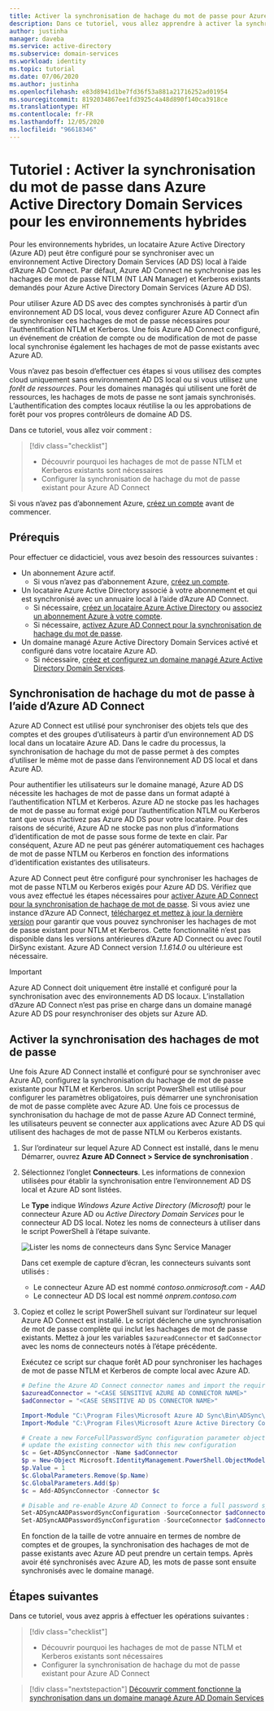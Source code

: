 ```yaml
---
title: Activer la synchronisation de hachage du mot de passe pour Azure AD Domain Services | Microsoft Docs
description: Dans ce tutoriel, vous allez apprendre à activer la synchronisation de hachage du mot de passe à l’aide d’Azure AD Connect sur un domaine managé Azure Active Directory Domain Services.
author: justinha
manager: daveba
ms.service: active-directory
ms.subservice: domain-services
ms.workload: identity
ms.topic: tutorial
ms.date: 07/06/2020
ms.author: justinha
ms.openlocfilehash: e83d8941d1be7fd36f53a881a21716252ad01954
ms.sourcegitcommit: 8192034867ee1fd3925c4a48d890f140ca3918ce
ms.translationtype: HT
ms.contentlocale: fr-FR
ms.lasthandoff: 12/05/2020
ms.locfileid: "96618346"
---
```

# <a name="tutorial-enable-password-synchronization-in-azure-active-directory-domain-services-for-hybrid-environments"></a>Tutoriel : Activer la synchronisation du mot de passe dans Azure Active Directory Domain Services pour les environnements hybrides

Pour les environnements hybrides, un locataire Azure Active Directory (Azure AD) peut être configuré pour se synchroniser avec un environnement Active Directory Domain Services (AD DS) local à l’aide d’Azure AD Connect. Par défaut, Azure AD Connect ne synchronise pas les hachages de mot de passe NTLM (NT LAN Manager) et Kerberos existants demandés pour Azure Active Directory Domain Services (Azure AD DS).

Pour utiliser Azure AD DS avec des comptes synchronisés à partir d’un environnement AD DS local, vous devez configurer Azure AD Connect afin de synchroniser ces hachages de mot de passe nécessaires pour l’authentification NTLM et Kerberos. Une fois Azure AD Connect configuré, un événement de création de compte ou de modification de mot de passe local synchronise également les hachages de mot de passe existants avec Azure AD.

Vous n’avez pas besoin d’effectuer ces étapes si vous utilisez des comptes cloud uniquement sans environnement AD DS local ou si vous utilisez une *forêt de ressources*. Pour les domaines managés qui utilisent une forêt de ressources, les hachages de mots de passe ne sont jamais synchronisés. L’authentification des comptes locaux réutilise la ou les approbations de forêt pour vos propres contrôleurs de domaine AD DS.

Dans ce tutoriel, vous allez voir comment :

> [!div class="checklist"]
> * Découvrir pourquoi les hachages de mot de passe NTLM et Kerberos existants sont nécessaires
> * Configurer la synchronisation de hachage du mot de passe existant pour Azure AD Connect

Si vous n’avez pas d’abonnement Azure, [créez un compte](https://azure.microsoft.com/free/?WT.mc_id=A261C142F) avant de commencer.

## <a name="prerequisites"></a>Prérequis

Pour effectuer ce didacticiel, vous avez besoin des ressources suivantes :

* Un abonnement Azure actif.
    * Si vous n’avez pas d’abonnement Azure, [créez un compte](https://azure.microsoft.com/free/?WT.mc_id=A261C142F).
* Un locataire Azure Active Directory associé à votre abonnement et qui est synchronisé avec un annuaire local à l’aide d’Azure AD Connect.
    * Si nécessaire, [créez un locataire Azure Active Directory][create-azure-ad-tenant] ou [associez un abonnement Azure à votre compte][associate-azure-ad-tenant].
    * Si nécessaire, [activez Azure AD Connect pour la synchronisation de hachage du mot de passe][enable-azure-ad-connect].
* Un domaine managé Azure Active Directory Domain Services activé et configuré dans votre locataire Azure AD.
    * Si nécessaire, [créez et configurez un domaine managé Azure Active Directory Domain Services][create-azure-ad-ds-instance].

## <a name="password-hash-synchronization-using-azure-ad-connect"></a>Synchronisation de hachage du mot de passe à l’aide d’Azure AD Connect

Azure AD Connect est utilisé pour synchroniser des objets tels que des comptes et des groupes d’utilisateurs à partir d’un environnement AD DS local dans un locataire Azure AD. Dans le cadre du processus, la synchronisation de hachage du mot de passe permet à des comptes d’utiliser le même mot de passe dans l’environnement AD DS local et dans Azure AD.

Pour authentifier les utilisateurs sur le domaine managé, Azure AD DS nécessite les hachages de mot de passe dans un format adapté à l’authentification NTLM et Kerberos. Azure AD ne stocke pas les hachages de mot de passe au format exigé pour l’authentification NTLM ou Kerberos tant que vous n’activez pas Azure AD DS pour votre locataire. Pour des raisons de sécurité, Azure AD ne stocke pas non plus d’informations d’identification de mot de passe sous forme de texte en clair. Par conséquent, Azure AD ne peut pas générer automatiquement ces hachages de mot de passe NTLM ou Kerberos en fonction des informations d’identification existantes des utilisateurs.

Azure AD Connect peut être configuré pour synchroniser les hachages de mot de passe NTLM ou Kerberos exigés pour Azure AD DS. Vérifiez que vous avez effectué les étapes nécessaires pour [activer Azure AD Connect pour la synchronisation de hachage de mot de passe][enable-azure-ad-connect]. Si vous aviez une instance d’Azure AD Connect, [téléchargez et mettez à jour la dernière version][azure-ad-connect-download] pour garantir que vous pouvez synchroniser les hachages de mot de passe existant pour NTLM et Kerberos. Cette fonctionnalité n’est pas disponible dans les versions antérieures d’Azure AD Connect ou avec l’outil DirSync existant. Azure AD Connect version *1.1.614.0* ou ultérieure est nécessaire.

> [!IMPORTANT]
> Azure AD Connect doit uniquement être installé et configuré pour la synchronisation avec des environnements AD DS locaux. L’installation d’Azure AD Connect n’est pas prise en charge dans un domaine managé Azure AD DS pour resynchroniser des objets sur Azure AD.

## <a name="enable-synchronization-of-password-hashes"></a>Activer la synchronisation des hachages de mot de passe

Une fois Azure AD Connect installé et configuré pour se synchroniser avec Azure AD, configurez la synchronisation du hachage de mot de passe existante pour NTLM et Kerberos. Un script PowerShell est utilisé pour configurer les paramètres obligatoires, puis démarrer une synchronisation de mot de passe complète avec Azure AD. Une fois ce processus de synchronisation du hachage de mot de passe Azure AD Connect terminé, les utilisateurs peuvent se connecter aux applications avec Azure AD DS qui utilisent des hachages de mot de passe NTLM ou Kerberos existants.

1. Sur l’ordinateur sur lequel Azure AD Connect est installé, dans le menu Démarrer, ouvrez **Azure AD Connect > Service de synchronisation** .
1. Sélectionnez l’onglet **Connecteurs**. Les informations de connexion utilisées pour établir la synchronisation entre l’environnement AD DS local et Azure AD sont listées.

    Le **Type** indique *Windows Azure Active Directory (Microsoft)* pour le connecteur Azure AD ou *Active Directory Domain Services* pour le connecteur AD DS local. Notez les noms de connecteurs à utiliser dans le script PowerShell à l’étape suivante.

    ![Lister les noms de connecteurs dans Sync Service Manager](media/tutorial-configure-password-hash-sync/service-sync-manager.png)

    Dans cet exemple de capture d’écran, les connecteurs suivants sont utilisés :

    * Le connecteur Azure AD est nommé *contoso.onmicrosoft.com - AAD*
    * Le connecteur AD DS local est nommé *onprem.contoso.com*

1. Copiez et collez le script PowerShell suivant sur l’ordinateur sur lequel Azure AD Connect est installé. Le script déclenche une synchronisation de mot de passe complète qui inclut les hachages de mot de passe existants. Mettez à jour les variables `$azureadConnector` et `$adConnector` avec les noms de connecteurs notés à l’étape précédente.

    Exécutez ce script sur chaque forêt AD pour synchroniser les hachages de mot de passe NTLM et Kerberos de compte local avec Azure AD.

    ```powershell
    # Define the Azure AD Connect connector names and import the required PowerShell module
    $azureadConnector = "<CASE SENSITIVE AZURE AD CONNECTOR NAME>"
    $adConnector = "<CASE SENSITIVE AD DS CONNECTOR NAME>"
    
    Import-Module "C:\Program Files\Microsoft Azure AD Sync\Bin\ADSync\ADSync.psd1"
    Import-Module "C:\Program Files\Microsoft Azure Active Directory Connect\AdSyncConfig\AdSyncConfig.psm1"

    # Create a new ForceFullPasswordSync configuration parameter object then
    # update the existing connector with this new configuration
    $c = Get-ADSyncConnector -Name $adConnector
    $p = New-Object Microsoft.IdentityManagement.PowerShell.ObjectModel.ConfigurationParameter "Microsoft.Synchronize.ForceFullPasswordSync", String, ConnectorGlobal, $null, $null, $null
    $p.Value = 1
    $c.GlobalParameters.Remove($p.Name)
    $c.GlobalParameters.Add($p)
    $c = Add-ADSyncConnector -Connector $c

    # Disable and re-enable Azure AD Connect to force a full password synchronization
    Set-ADSyncAADPasswordSyncConfiguration -SourceConnector $adConnector -TargetConnector $azureadConnector -Enable $false
    Set-ADSyncAADPasswordSyncConfiguration -SourceConnector $adConnector -TargetConnector $azureadConnector -Enable $true
    ```

    En fonction de la taille de votre annuaire en termes de nombre de comptes et de groupes, la synchronisation des hachages de mot de passe existants avec Azure AD peut prendre un certain temps. Après avoir été synchronisés avec Azure AD, les mots de passe sont ensuite synchronisés avec le domaine managé.

## <a name="next-steps"></a>Étapes suivantes

Dans ce tutoriel, vous avez appris à effectuer les opérations suivantes :

> [!div class="checklist"]
> * Découvrir pourquoi les hachages de mot de passe NTLM et Kerberos existants sont nécessaires
> * Configurer la synchronisation de hachage du mot de passe existant pour Azure AD Connect

> [!div class="nextstepaction"]
> [Découvrir comment fonctionne la synchronisation dans un domaine managé Azure AD Domain Services](synchronization.md)

<!-- INTERNAL LINKS -->
[create-azure-ad-tenant]: ../active-directory/fundamentals/sign-up-organization.md
[associate-azure-ad-tenant]: ../active-directory/fundamentals/active-directory-how-subscriptions-associated-directory.md
[create-azure-ad-ds-instance]: tutorial-create-instance.md
[enable-azure-ad-connect]: ../active-directory/hybrid/how-to-connect-install-express.md

<!-- EXTERNAL LINKS -->
[azure-ad-connect-download]: https://www.microsoft.com/download/details.aspx?id=47594
